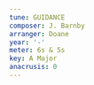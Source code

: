 ```yaml
---
tune: GUIDANCE
composer: J. Barnby
arranger: Doane
year: '-'
meter: 6s & 5s
key: A Major
anacrusis: 0
---
```

